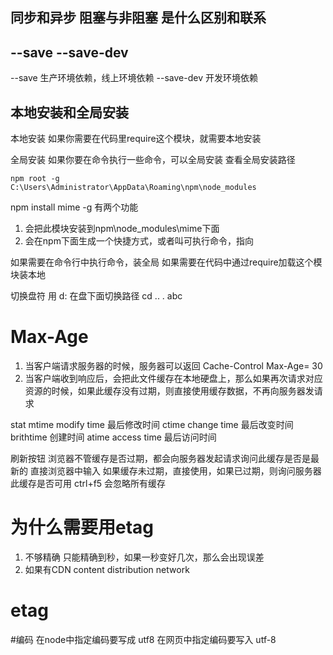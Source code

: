 ##  同步和异步 阻塞与非阻塞 是什么区别和联系

## --save --save-dev
--save
生产环境依赖，线上环境依赖
--save-dev
开发环境依赖


## 本地安装和全局安装
本地安装
如果你需要在代码里require这个模块，就需要本地安装

全局安装
如果你要在命令执行一些命令，可以全局安装
查看全局安装路径 
```
npm root -g
C:\Users\Administrator\AppData\Roaming\npm\node_modules
```

npm install mime -g 
有两个功能
1. 会把此模块安装到npm\node_modules\mime下面
2. 会在npm下面生成一个快捷方式，或者叫可执行命令，指向


如果需要在命令行中执行命令，装全局
如果需要在代码中通过require加载这个模块装本地


切换盘符 用  d:
在盘下面切换路径  cd ..   .   abc


# Max-Age
1. 当客户端请求服务器的时候，服务器可以返回 Cache-Control Max-Age= 30
2. 当客户端收到响应后，会把此文件缓存在本地硬盘上，那么如果再次请求对应资源的时候，如果此缓存没有过期，则直接使用缓存数据，不再向服务器发请求


stat
mtime modify time 最后修改时间
ctime change time 最后改变时间
brithtime 创建时间
atime access time 最后访问时间

刷新按钮
浏览器不管缓存是否过期，都会向服务器发起请求询问此缓存是否是最新的
直接浏览器中输入
如果缓存未过期，直接使用，如果已过期，则询问服务器此缓存是否可用
ctrl+f5 
会忽略所有缓存

# 为什么需要用etag
1. 不够精确 只能精确到秒，如果一秒变好几次，那么会出现误差
2. 如果有CDN content distribution network

# etag

#编码
在node中指定编码要写成 utf8
在网页中指定编码要写入 utf-8